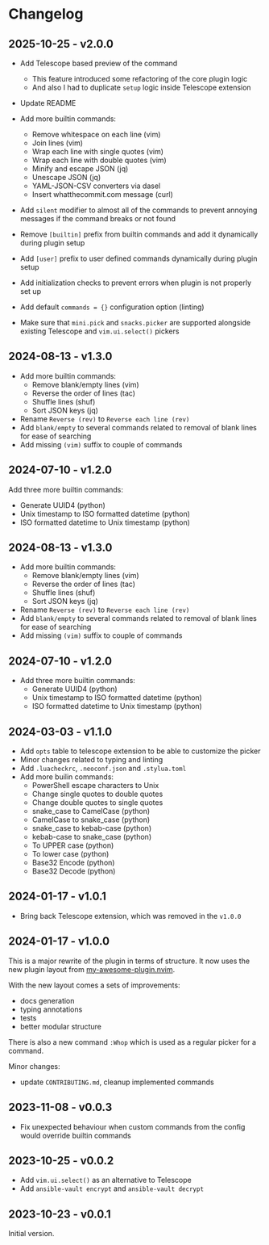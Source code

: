 # Changelog

## 2025-10-25 - v2.0.0

- Add Telescope based preview of the command
  - This feature introduced some refactoring of the core plugin logic
  - And also I had to duplicate `setup` logic inside Telescope extension
- Update README
- Add more builtin commands:
  - Remove whitespace on each line (vim)
  - Join lines (vim)
  - Wrap each line with single quotes (vim)
  - Wrap each line with double quotes (vim)
  - Minify and escape JSON (jq)
  - Unescape JSON (jq)
  - YAML-JSON-CSV converters via dasel
  - Insert whatthecommit.com message (curl)
- Add `silent` modifier to almost all of the commands to prevent annoying messages if the command breaks or not found
- Remove `[builtin]` prefix from builtin commands and add it dynamically during plugin setup
- Add `[user]` prefix to user defined commands dynamically during plugin setup

- Add initialization checks to prevent errors when plugin is not properly set up
- Add default `commands = {}` configuration option (linting)
- Make sure that `mini.pick` and `snacks.picker` are supported alongside existing Telescope and `vim.ui.select()` pickers

## 2024-08-13 - v1.3.0

- Add more builtin commands:
  - Remove blank/empty lines (vim)
  - Reverse the order of lines (tac)
  - Shuffle lines (shuf)
  - Sort JSON keys (jq)
- Rename `Reverse (rev)` to `Reverse each line (rev)`
- Add `blank/empty` to several commands related to removal of blank lines for ease of searching
- Add missing `(vim)` suffix to couple of commands

## 2024-07-10 - v1.2.0

Add three more builtin commands:
  - Generate UUID4 (python)
  - Unix timestamp to ISO formatted datetime (python)
  - ISO formatted datetime to Unix timestamp (python)

## 2024-08-13 - v1.3.0

- Add more builtin commands:
  - Remove blank/empty lines (vim)
  - Reverse the order of lines (tac)
  - Shuffle lines (shuf)
  - Sort JSON keys (jq)
- Rename `Reverse (rev)` to `Reverse each line (rev)`
- Add `blank/empty` to several commands related to removal of blank lines for ease of searching
- Add missing `(vim)` suffix to couple of commands

## 2024-07-10 - v1.2.0

- Add three more builtin commands:
  - Generate UUID4 (python)
  - Unix timestamp to ISO formatted datetime (python)
  - ISO formatted datetime to Unix timestamp (python)

## 2024-03-03 - v1.1.0

- Add `opts` table to telescope extension to be able to customize the picker
- Minor changes related to typing and linting
- Add `.luacheckrc`, `.neoconf.json` and `.stylua.toml`
- Add more builin commands:
  - PowerShell escape characters to Unix
  - Change single quotes to double quotes
  - Change double quotes to single quotes
  - snake_case to CamelCase (python)
  - CamelCase to snake_case (python)
  - snake_case to kebab-case (python)
  - kebab-case to snake_case (python)
  - To UPPER case (python)
  - To lower case (python)
  - Base32 Encode (python)
  - Base32 Decode (python)

## 2024-01-17 - v1.0.1

- Bring back Telescope extension, which was removed in the `v1.0.0`

## 2024-01-17 - v1.0.0

This is a major rewrite of the plugin in terms of structure. It now uses the new plugin layout from [my-awesome-plugin.nvim](https://github.com/S1M0N38/my-awesome-plugin.nvim).

With the new layout comes a sets of improvements:

- docs generation
- typing annotations
- tests
- better modular structure

There is also a new command `:Whop` which is used as a regular picker for a command.

Minor changes:

- update `CONTRIBUTING.md`, cleanup implemented commands

## 2023-11-08 - v0.0.3

- Fix unexpected behaviour when custom commands from the config
  would override builtin commands

## 2023-10-25 - v0.0.2

- Add `vim.ui.select()` as an alternative to Telescope
- Add `ansible-vault encrypt` and `ansible-vault decrypt`

## 2023-10-23 - v0.0.1

Initial version.
